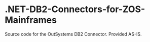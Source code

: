 # .NET-DB2-Connectors-for-ZOS-Mainframes
Source code for the OutSystems DB2 Connector. Provided AS-IS. 
